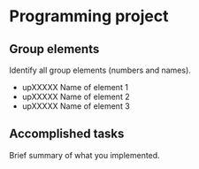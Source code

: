 # Programming project

## Group elements

Identify all group elements (numbers and names).

- upXXXXX Name of element 1
- upXXXXX Name of element 2
- upXXXXX Name of element 3


## Accomplished tasks

Brief summary of what you implemented.